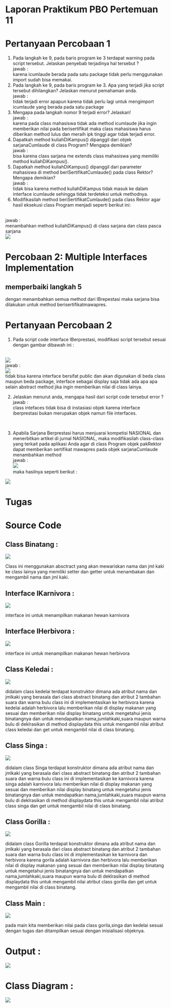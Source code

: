 # Laporan Praktikum PBO Pertemuan 11

# Pertanyaan Percobaan 1

1. Pada langkah ke 9, pada baris program ke 3 terdapat warning pada script tersebut.
Jelaskan penyebab terjadinya hal tersebut ? <br>
jawab : <br>
karena icumlaude berada pada satu package tidak perlu menggunakan import sudah bisa memakai.<br>
2. Pada langkah ke 9, pada baris program ke 3. Apa yang terjadi jika script tersebut
dihilangkan? Jelaskan menurut pemahaman anda. <br>
jawab : <br>
tidak terjadi error apapun karena tidak perlu lagi untuk mengimport icumlaude yang berada pada satu package<br>
3. Mengapa pada langkah nomor 9 terjadi error? Jelaskan!<br>
jawab : <br>
karena pada class mahasiswa tidak ada method icumlaude jika ingin memberikan nilai pada berisertifikat maka class mahasiswa harus diberikan method lulus dan meraih ipk tinggi agar tidak terjadi error.<br>
4. Dapatkah method kuliahDiKampus() dipanggil dari objek sarjanaCumlaude di class
Program? Mengapa demikian? <br>
jawab : <br>
bisa karena class sarjana me extends class mahasiswa yang memiliki method kuliahDiKampus().<br>
5. Dapatkah method kuliahDiKampus() dipanggil dari parameter mahasiswa di method
beriSertifikatCumlaude() pada class Rektor? Mengapa demikian?<br>
jawab : <br>
tidak bisa karena method kuliahDiKampus tidak masuk ke dalam interface icumlaude sehingga tidak terdeteksi untuk methodnya.<br>
6. Modifikasilah method beriSertifikatCumlaude() pada class Rektor agar hasil eksekusi
class Program menjadi seperti berikut ini:
<br>
jawab : <br>
menambahkan method kuliahDiKampus() di class sarjana dan class pasca sarjana <br>
<img src="img/Screenshot (343).png">
<br>

# Percobaan 2: Multiple Interfaces Implementation

## memperbaiki langkah 5 

<p>dengan menambahkan semua method dari IBrepestasi maka sarjana bisa dilakukan untuk method berisertifikatmawapres.</p>

# Pertanyaan Percobaan 2

1. Pada script code interface IBerprestasi, modifikasi script tersebut sesuai dengan gambar
dibawah ini :
<br>
<img src="img/Screenshot (344).png"> <br>
jawab : <br>
<img src="img/Screenshot (344) - Copy.png">
<br>tidak bisa karena interface bersifat public dan akan digunakan di beda class maupun beda package, interface sebagai display saja tidak ada apa apa selain abstract method jika ingin memberikan nilai di class lainya.<br>

2. Jelaskan menurut anda, mengapa hasil dari script code tersebut error ? <br>
jawab : <br>
class intefaces tidak bisa di instasiasi objek karena interface iberprestasi bukan merupakan objek namun file interfaces.
<br>

3. Apabila Sarjana Berprestasi harus menjuarai kompetisi NASIONAL dan
menerbitkan artikel di jurnal NASIONAL, maka modifikasilah class-class yang terkait
pada aplikasi Anda agar di class Program objek pakRektor dapat memberikan sertifikat
mawapres pada objek sarjanaCumlaude <br>
menambahkan method <br>
jawab : <br>
<img src="img/Screenshot (345).png"><br>
maka hasilnya seperti berikut : <br>
<img src="img/Screenshot (346).png">

# Tugas

# Source Code

## Class Binatang : 

<img src="img/Screenshot (347).png">
<br>
<p>Class ini menggunakan absctract yang akan mewariskan nama dan jml kaki ke class lainya yang memiliki setter dan getter untuk menambakan dan mengambil nama dan jml kaki.</p>

## Interface IKarnivora : 

<img src="img/Screenshot (348).png">
<br>
<p>interface ini untuk menampilkan makanan hewan karnivora</p>


## Interface IHerbivora : 

<img src="img/Screenshot (349).png">
<br>
<p>interface ini untuk menampilkan makanan hewan herbivora</p>


## Class Keledai : 

<img src="img/Screenshot (350).png">
<br>
<p>didalam class kedelai terdapat konstruktor dimana ada atribut nama dan jmlkaki yang berasala dari class abstract binatang dan atribut 2 tambahan suara dan warna bulu class ini di implementasikan ke herbivora karena kedelai adalah herbivora lalu memberikan nilai di display makanan yang sesuai dan memberikan nilai display binatang untuk mengetahui jenis binatangnya dan untuk mendapatkan nama,jumlahkaki,suara maupun warna bulu di deklrasikan di method displaydata this untuk mengambil nilai atribut class keledai dan get untuk mengambil nilai di class binatang.</p>


## Class Singa : 

<img src="img/Screenshot (351).png">
<br>
<p>didalam class Singa terdapat konstruktor dimana ada atribut nama dan jmlkaki yang berasala dari class abstract binatang dan atribut 2 tambahan suara dan warna bulu class ini di implementasikan ke karnivora karena singa adalah karnivora lalu memberikan nilai di display makanan yang sesuai dan memberikan nilai display binatang untuk mengetahui jenis binatangnya dan untuk mendapatkan nama,jumlahkaki,suara maupun warna bulu di deklrasikan di method displaydata this untuk mengambil nilai atribut class singa dan get untuk mengambil nilai di class binatang.</p>


## Class Gorilla : 

<img src="img/Screenshot (352).png">
<br>
<p>didalam class Gorilla terdapat konstruktor dimana ada atribut nama dan jmlkaki yang berasala dari class abstract binatang dan atribut 2 tambahan suara dan warna bulu class ini di implementasikan ke karnivora dan herbivora karena gorila adalah karnivora dan herbivora lalu memberikan nilai di display makanan yang sesuai dan memberikan nilai display binatang untuk mengetahui jenis binatangnya dan untuk mendapatkan nama,jumlahkaki,suara maupun warna bulu di deklrasikan di method displaydata this untuk mengambil nilai atribut class gorilla dan get untuk mengambil nilai di class binatang.</p>


## Class Main : 

<img src="img/Screenshot (353).png">
<br>
<p>pada main kita memberikan nilai pada class gorila,singa dan kedelai sesuai dengan tugas dan ditampilkan sesuai dengan inisialisasi objeknya.</p>


# Output : 
<img src="img/Screenshot (354).png">

# Class Diagram :

<img src="img/classDiagram.jpg">
